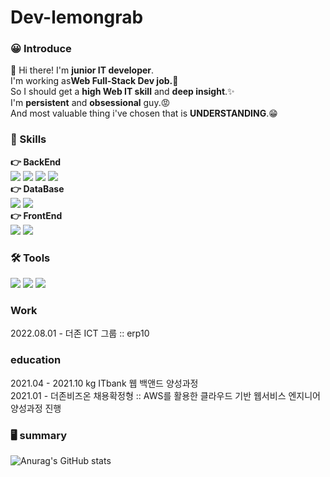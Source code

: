 # Dev-lemongrab

### 😀 Introduce
👋 Hi there! I'm **junior IT developer**.<br/> 
I'm working as**Web Full-Stack Dev job.👀**<br/>
So I should get a **high Web IT skill** and **deep insight**.✨<br/>
I'm **persistent** and **obsessional** guy.😡<br/>
And most valuable thing i've chosen that is **UNDERSTANDING**.😁<br/>

### 💪 Skills

**👉 BackEnd**
<br/>
<img src="https://img.shields.io/badge/Java-FF0066?style=flat-square&logo=Java&logoColor=white"/>
<img src="https://img.shields.io/badge/Spring-66CC99?style=flat-square&logo=Spring&logoColor=white"/>
<img src="https://img.shields.io/badge/SpringBoot-33CC33?style=flat-square&logo=springboot&logoColor=white"/>
<img src="https://img.shields.io/badge/SpringSecurity-009933?style=flat-square&logo=springsecurity&logoColor=white"/>
<br/>
**👉 DataBase**
<br/>
<img src="https://img.shields.io/badge/MariaDB-3399FF?style=flat-square&logo=MariaDB&logoColor=white"/>
<img src="https://img.shields.io/badge/MySQL-6699FF?style=flat-square&logo=MySQL&logoColor=white"/>
<br/>
**👉 FrontEnd**
<br/>
<img src="https://img.shields.io/badge/React-6600CC?style=flat-square&logo=react&logoColor=white"/>
<img src="https://img.shields.io/badge/Redux-FF33FF?style=flat-square&logo=redux&logoColor=white"/>
<br/>

### 🛠 Tools

<img src="https://img.shields.io/badge/Eclipse-3300CC?style=flat-square&logo=Eclipse IDE&logoColor=white"/>
<img src="https://img.shields.io/badge/VSCode-0033CC?style=flat-square&logo=VisualStudioCode&logoColor=white"/>
<img src="https://img.shields.io/badge/IntelliJ-660099?style=flat-square&logo=Intellijidea&logoColor=white"/>

### Work

2022.08.01 - 더존 ICT 그룹 :: erp10

### education

2021.04 - 2021.10 kg ITbank 웹 백앤드 양성과정   
2021.01 - 더존비즈온 채용확정형 :: AWS를 활용한 클라우드 기반 웹서비스 엔지니어 양성과정 진행 

### 🖥 summary

![Anurag's GitHub stats](https://github-readme-stats.vercel.app/api?username=Dev-lemongrab&show_icons=true&theme=radical)
